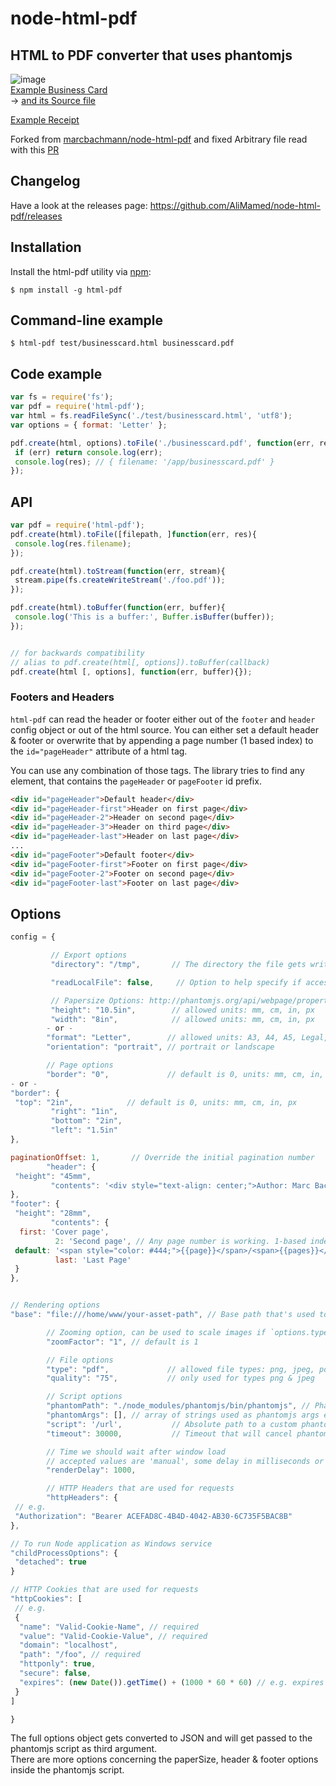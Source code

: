 # node-html-pdf
## HTML to PDF converter that uses phantomjs
![image](examples/businesscard/businesscard.png)  
[Example Business Card](examples/businesscard/businesscard.pdf)  
-> [and its Source file](examples/businesscard/businesscard.html)

[Example Receipt](http://imgr-static.s3-eu-west-1.amazonaws.com/order.pdf)

Forked from [marcbachmann/node-html-pdf](https://github.com/marcbachmann/node-html-pdf) and fixed Arbitrary file read with this [PR](https://github.com/marcbachmann/node-html-pdf/pull/556)

## Changelog

Have a look at the releases page: https://github.com/AliMamed/node-html-pdf/releases

## Installation

Install the html-pdf utility via [npm](http://npmjs.org/):

```
$ npm install -g html-pdf
```

## Command-line example

```
$ html-pdf test/businesscard.html businesscard.pdf
```

## Code example
```javascript
var fs = require('fs');
var pdf = require('html-pdf');
var html = fs.readFileSync('./test/businesscard.html', 'utf8');
var options = { format: 'Letter' };

pdf.create(html, options).toFile('./businesscard.pdf', function(err, res) {
 if (err) return console.log(err);
 console.log(res); // { filename: '/app/businesscard.pdf' }
});
```

## API

```js
var pdf = require('html-pdf');
pdf.create(html).toFile([filepath, ]function(err, res){
 console.log(res.filename);
});

pdf.create(html).toStream(function(err, stream){
 stream.pipe(fs.createWriteStream('./foo.pdf'));
});

pdf.create(html).toBuffer(function(err, buffer){
 console.log('This is a buffer:', Buffer.isBuffer(buffer));
});


// for backwards compatibility
// alias to pdf.create(html[, options]).toBuffer(callback)
pdf.create(html [, options], function(err, buffer){});
```

### Footers and Headers

`html-pdf` can read the header or footer either out of the `footer` and `header` config object or out of the html source. You can either set a default header & footer or overwrite that by appending a page number (1 based index) to the `id="pageHeader"` attribute of a html tag.

You can use any combination of those tags. The library tries to find any element, that contains the `pageHeader` or `pageFooter` id prefix.
```html
<div id="pageHeader">Default header</div>
<div id="pageHeader-first">Header on first page</div>
<div id="pageHeader-2">Header on second page</div>
<div id="pageHeader-3">Header on third page</div>
<div id="pageHeader-last">Header on last page</div>
...
<div id="pageFooter">Default footer</div>
<div id="pageFooter-first">Footer on first page</div>
<div id="pageFooter-2">Footer on second page</div>
<div id="pageFooter-last">Footer on last page</div>
```


## Options
```javascript
config = {

         // Export options
         "directory": "/tmp",       // The directory the file gets written into if not using .toFile(filename, callback). default: '/tmp'

         "readLocalFile": false,     // Option to help specify if access to 'local files' is allowed or not (default *false* to avoid 'arbitrary file read')

         // Papersize Options: http://phantomjs.org/api/webpage/property/paper-size.html
         "height": "10.5in",        // allowed units: mm, cm, in, px
         "width": "8in",            // allowed units: mm, cm, in, px
        - or -
        "format": "Letter",        // allowed units: A3, A4, A5, Legal, Letter, Tabloid
        "orientation": "portrait", // portrait or landscape

        // Page options
        "border": "0",             // default is 0, units: mm, cm, in, px
- or -
"border": {
 "top": "2in",            // default is 0, units: mm, cm, in, px
         "right": "1in",
         "bottom": "2in",
         "left": "1.5in"
},

paginationOffset: 1,       // Override the initial pagination number
        "header": {
 "height": "45mm",
         "contents": '<div style="text-align: center;">Author: Marc Bachmann</div>'
},
"footer": {
 "height": "28mm",
         "contents": {
  first: 'Cover page',
          2: 'Second page', // Any page number is working. 1-based index
 default: '<span style="color: #444;">{{page}}</span>/<span>{{pages}}</span>', // fallback value
          last: 'Last Page'
 }
},


// Rendering options
"base": "file:///home/www/your-asset-path", // Base path that's used to load files (images, css, js) when they aren't referenced using a host

        // Zooming option, can be used to scale images if `options.type` is not pdf
        "zoomFactor": "1", // default is 1

        // File options
        "type": "pdf",             // allowed file types: png, jpeg, pdf
        "quality": "75",           // only used for types png & jpeg

        // Script options
        "phantomPath": "./node_modules/phantomjs/bin/phantomjs", // PhantomJS binary which should get downloaded automatically
        "phantomArgs": [], // array of strings used as phantomjs args e.g. ["--ignore-ssl-errors=yes"]
        "script": '/url',           // Absolute path to a custom phantomjs script, use the file in lib/scripts as example
        "timeout": 30000,           // Timeout that will cancel phantomjs, in milliseconds

        // Time we should wait after window load
        // accepted values are 'manual', some delay in milliseconds or undefined to wait for a render event
        "renderDelay": 1000,

        // HTTP Headers that are used for requests
        "httpHeaders": {
 // e.g.
 "Authorization": "Bearer ACEFAD8C-4B4D-4042-AB30-6C735F5BAC8B"
},

// To run Node application as Windows service
"childProcessOptions": {
 "detached": true
}

// HTTP Cookies that are used for requests
"httpCookies": [
 // e.g.
 {
  "name": "Valid-Cookie-Name", // required
  "value": "Valid-Cookie-Value", // required
  "domain": "localhost",
  "path": "/foo", // required
  "httponly": true,
  "secure": false,
  "expires": (new Date()).getTime() + (1000 * 60 * 60) // e.g. expires in 1 hour
 }
]

}
```

The full options object gets converted to JSON and will get passed to the phantomjs script as third argument.  
There are more options concerning the paperSize, header & footer options inside the phantomjs script.
